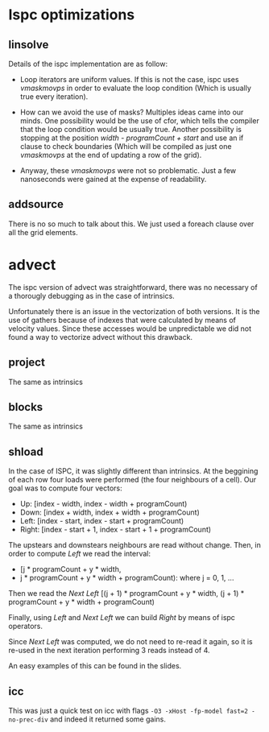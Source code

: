 # Ispc optimizations

## linsolve

Details of the ispc implementation are as follow:

- Loop iterators are uniform values. If this is not the case, ispc uses *vmaskmovps*
  in order to evaluate the loop condition (Which is usually true every iteration).

- How can we avoid the use of masks? Multiples ideas came into our minds. 
  One possibility would be the use of cfor, which tells the compiler that the loop
  condition would be usually true.
  Another possibility is stopping at the position *width - programCount + start* and use
  an if clause to check boundaries (Which will be compiled as just one *vmaskmovps* at
  the end of updating a row of the grid).

- Anyway, these *vmaskmovps* were not so problematic. Just a few nanoseconds were
  gained at the expense of readability.

## addsource

There is no so much to talk about this. We just used a foreach clause over all the grid elements.

# advect

The ispc version of advect was straightforward, there was no necessary of a thorougly 
debugging as in the case of intrinsics.

Unfortunately there is an issue in the vectorization of both versions. It is the use of
gathers because of indexes that were calculated by means of velocity values. Since these
accesses would be unpredictable we did not found a way to vectorize advect without this drawback.

## project

The same as intrinsics

## blocks 

The same as intrinsics

## shload

In the case of ISPC, it was slightly different than intrinsics. At the
beggining of each row four loads were performed (the four neighbours of
a cell). Our goal was to compute four vectors:

- Up: [index - width, index - width + programCount)
- Down: [index + width, index + width + programCount)
- Left: [index - start, index - start + programCount)
- Right: [index - start + 1, index - start + 1 + programCount)

The upstears and downstears neighbours are read without change.
Then, in order to compute *Left* we read the interval:
 
- [j * programCount + y * width, 
- j * programCount + y * width + programCount): where j = 0, 1, ... 

Then we read the *Next Left*
 [(j + 1) * programCount + y * width, 
  (j + 1) * programCount + y * width + programCount)

Finally, using *Left* and *Next Left* we can build *Right* by means of ispc operators.

Since *Next Left* was computed, we do not need to re-read it again, so it is re-used
in the next iteration performing 3 reads instead of 4.

An easy examples of this can be found in the slides.

## icc

This was just a quick test on icc with flags `-O3 -xHost -fp-model fast=2
-no-prec-div` and indeed it returned some gains.